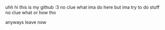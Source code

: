uhh hi
this is my github :3
no clue what ima do here but ima try to do stuff
no clue what or how tho

anyways leave now
